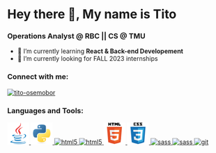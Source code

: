 

<!--
**Tito-Osemobor/Tito-Osemobor** is a ✨ _special_ ✨ repository because its `README.md` (this file) appears on your GitHub profile.

Here are some ideas to get you started:

- 🔭 I’m currently working on ...
- 🌱 I’m currently learning ...
- 👯 I’m looking to collaborate on ...
- 🤔 I’m looking for help with ...
- 💬 Ask me about ...
- 📫 How to reach me: ...
- 😄 Pronouns: ...
- ⚡ Fun fact: ...
-->
<!-- I'm a Computer Science co-op student at Toronto Metropolitan University
- 🌱 I’m currently specializing in Front-End Developement
- 🔭 I’m currently looking for a Summer 2023 internship -->

<h1>Hey there 👋, My name is Tito</h1>
<h3>Operations Analyst @ RBC || CS @ TMU</h3>

- 🌱 I’m currently learning **React & Back-end Developement**
- 🔭 I’m currently looking for FALL 2023 internships

<h3 align="left">Connect with me:</h3>
<p align="left">
  <a href="https://linkedin.com/in/tito-osemobor" target="_blank">
    <img align="center" src="https://raw.githubusercontent.com/rahuldkjain/github-profile-readme-generator/master/src/images/icons/Social/linked-in-alt.svg" alt="tito-osemobor" height="50" width="50" />
  </a>
</p>

<h3 align="left">Languages and Tools:</h3>
<p align="left"> 
  <a href="https://www.java.com" target="_blank" rel="noreferrer"> 
    <img src="https://raw.githubusercontent.com/devicons/devicon/master/icons/java/java-original.svg" alt="java" width="50" height="50"/> 
  </a> 
  <a href="https://www.python.org" target="_blank" rel="noreferrer"> 
    <img src="https://raw.githubusercontent.com/devicons/devicon/master/icons/python/python-original.svg" alt="python" width="50" height="50"/> 
  </a>
  <a href="https://www.w3schools.com/c/c_intro.php" target="_blank" rel="noreferrer"> 
    <img src="https://cdn.jsdelivr.net/gh/devicons/devicon/icons/c/c-original.svg" alt="html5" width="50" height="50"/> 
  </a>       
  <a href="https://www.javascript.com" target="_blank" rel="noreferrer"> 
    <img src="https://cdn.jsdelivr.net/gh/devicons/devicon/icons/javascript/javascript-original.svg" alt="html5" width="50" height="50"/> 
  </a>        
  <a href="https://www.w3.org/html/" target="_blank" rel="noreferrer"> 
    <img src="https://raw.githubusercontent.com/devicons/devicon/master/icons/html5/html5-original-wordmark.svg" alt="html5" width="50" height="50"/> 
  </a>
  <a href="https://www.w3schools.com/css/" target="_blank" rel="noreferrer"> 
    <img src="https://raw.githubusercontent.com/devicons/devicon/master/icons/css3/css3-original-wordmark.svg" alt="css3" width="50" height="50"/> 
  </a> 
  <a href="https://getbootstrap.com" target="_blank" rel="noreferrer">
     <img src="https://cdn.jsdelivr.net/gh/devicons/devicon/icons/bootstrap/bootstrap-original.svg"  alt="sass" width="50" height="50"/>
  </a> 
  <a href="https://sass-lang.com" target="_blank" rel="noreferrer">
     <img src="https://cdn.jsdelivr.net/gh/devicons/devicon/icons/sass/sass-original.svg"  alt="sass" width="50" height="50"/>
  </a> 
  <a href="https://git-scm.com/" target="_blank" rel="noreferrer"> 
    <img src="https://www.vectorlogo.zone/logos/git-scm/git-scm-icon.svg" alt="git" width="50" height="50"/> 
  </a> 
</p>
